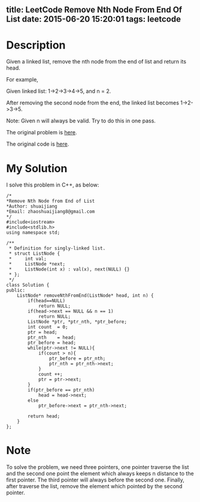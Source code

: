 title: LeetCode Remove Nth Node From End Of List
date: 2015-06-20 15:20:01
tags: leetcode
---


# Description
Given a linked list, remove the nth node from the end of list and return its head.

For example,

   Given linked list: 1->2->3->4->5, and n = 2.

   After removing the second node from the end, the linked list becomes 1->2->3->5.

Note:
Given n will always be valid.
Try to do this in one pass.

The original problem is [here](https://leetcode.com/problems/remove-nth-node-from-end-of-list/ "Problem").

The original code is [here](https://github.com/shuaijiang/LeetCode/blob/master/RemoveNthNodeFromEndOfList.cpp "Code").
<!--more-->

# My Solution
I solve this problem in C++, as below:
	
	
	/*
	*Remove Nth Node from End of List 
	*Author: shuaijiang
	*Email: zhaoshuaijiang8@gmail.com
	*/
	#include<iostream>
	#include<stdlib.h>
	using namespace std;
	
	/**
	 * Definition for singly-linked list.
	 * struct ListNode {
	 *     int val;
	 *     ListNode *next;
	 *     ListNode(int x) : val(x), next(NULL) {}
	 * };
	 */
	class Solution {
	public:
	    ListNode* removeNthFromEnd(ListNode* head, int n) {
	    	if(head==NULL)
	    		return NULL;
	    	if(head->next == NULL && n == 1)
	    		return NULL;
	        ListNode *ptr, *ptr_nth, *ptr_before;
	        int count  = 0;
	        ptr = head;
	        ptr_nth    = head;
			ptr_before = head;
			while(ptr->next != NULL){
				if(count > n){
	        		ptr_before = ptr_nth;
					ptr_nth = ptr_nth->next;
	        	}
	        	count ++;
	        	ptr = ptr->next;
			}
			if(ptr_before == ptr_nth)
				head = head->next;
			else
	        	ptr_before->next = ptr_nth->next;
	        	
	        return head;
	    }
	};



# Note
To solve the problem, we need three pointers, one pointer traverse the list and the second one point the element which always keeps n distance to the first pointer. The third pointer will always before the second one. Finally, after traverse the list, remove the element which pointed by the second pointer.
